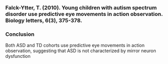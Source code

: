### Falck-Ytter, T. (2010). Young children with autism spectrum disorder use predictive eye movements in action observation. Biology letters, 6(3), 375-378.
### Conclusion
Both ASD and TD cohorts use predictive eye movements in action observation, suggesting that ASD is not characterized by mirror neuron dysfunction